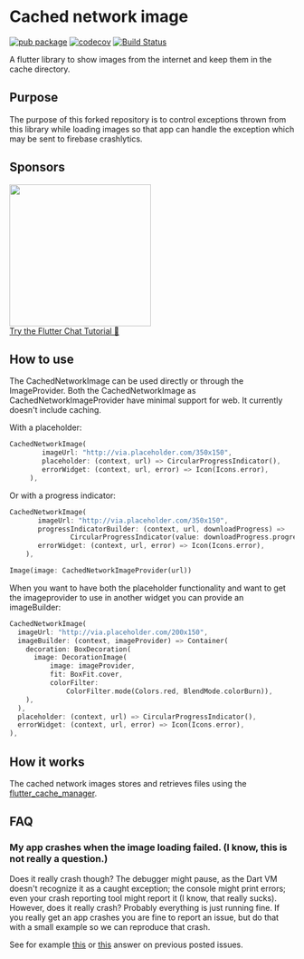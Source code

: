 # Cached network image
[![pub package](https://img.shields.io/pub/v/cached_network_image.svg)](https://pub.dartlang.org/packages/cached_network_image)
[![codecov](https://codecov.io/gh/Baseflow/flutter_cached_network_image/branch/master/graph/badge.svg?token=I5qW0RvoXN)](https://codecov.io/gh/Baseflow/flutter_cached_network_image)
[![Build Status](https://github.com/Baseflow/flutter_cached_network_image/workflows/app_facing_package/badge.svg?branch=develop)](https://github.com/Baseflow/flutter_cached_network_image/actions/workflows/app_facing_package.yaml)

A flutter library to show images from the internet and keep them in the cache directory.

## Purpose
The purpose of this forked repository is to control exceptions thrown from this library while loading images so that app can handle the exception which may be sent to firebase crashlytics.



## Sponsors 
 <a href="https://getstream.io/chat/flutter/tutorial/?utm_source=Github&utm_medium=Github_Repo_Content_Ad&utm_content=Developer&utm_campaign=Github_Jan2022_FlutterChat&utm_term=renefloor" target="_blank"><img width="250px" src="https://stream-blog.s3.amazonaws.com/blog/wp-content/uploads/fc148f0fc75d02841d017bb36e14e388/Stream-logo-with-background-.png"/></a><br/><span><a href="https://getstream.io/chat/flutter/tutorial/?utm_source=Github&utm_medium=Github_Repo_Content_Ad&utm_content=Developer&utm_campaign=Github_Jan2022_FlutterChat&utm_term=renefloor" target="_blank">Try the Flutter Chat Tutorial 💬</a></span>
        
        

## How to use
The CachedNetworkImage can be used directly or through the ImageProvider.
Both the CachedNetworkImage as CachedNetworkImageProvider have minimal support for web. It currently doesn't include caching.

With a placeholder:
```dart
CachedNetworkImage(
        imageUrl: "http://via.placeholder.com/350x150",
        placeholder: (context, url) => CircularProgressIndicator(),
        errorWidget: (context, url, error) => Icon(Icons.error),
     ),
 ```
 
 Or with a progress indicator:
 ```dart
CachedNetworkImage(
        imageUrl: "http://via.placeholder.com/350x150",
        progressIndicatorBuilder: (context, url, downloadProgress) => 
                CircularProgressIndicator(value: downloadProgress.progress),
        errorWidget: (context, url, error) => Icon(Icons.error),
     ),
 ```


````dart
Image(image: CachedNetworkImageProvider(url))
````

When you want to have both the placeholder functionality and want to get the imageprovider to use in another widget you can provide an imageBuilder:
```dart
CachedNetworkImage(
  imageUrl: "http://via.placeholder.com/200x150",
  imageBuilder: (context, imageProvider) => Container(
    decoration: BoxDecoration(
      image: DecorationImage(
          image: imageProvider,
          fit: BoxFit.cover,
          colorFilter:
              ColorFilter.mode(Colors.red, BlendMode.colorBurn)),
    ),
  ),
  placeholder: (context, url) => CircularProgressIndicator(),
  errorWidget: (context, url, error) => Icon(Icons.error),
),
```

## How it works
The cached network images stores and retrieves files using the [flutter_cache_manager](https://pub.dartlang.org/packages/flutter_cache_manager). 

## FAQ
### My app crashes when the image loading failed. (I know, this is not really a question.)
Does it really crash though? The debugger might pause, as the Dart VM doesn't recognize it as a caught exception; the console might print errors; even your crash reporting tool might report it (I know, that really sucks). However, does it really crash? Probably everything is just running fine. If you really get an app crashes you are fine to report an issue, but do that with a small example so we can reproduce that crash.

See for example [this](https://github.com/Baseflow/flutter_cached_network_image/issues/336#issuecomment-760769361) or [this](https://github.com/Baseflow/flutter_cached_network_image/issues/536#issuecomment-760857495) answer on previous posted issues.
